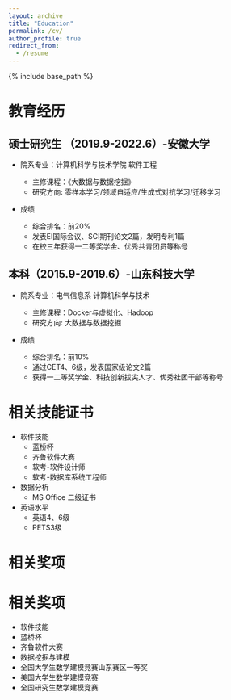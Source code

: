 ```yaml
---
layout: archive
title: "Education"
permalink: /cv/
author_profile: true
redirect_from:
  - /resume
---
```


{% include base_path %}

教育经历
======
## 硕士研究生 （2019.9-2022.6）-安徽大学
* 院系专业：计算机科学与技术学院 软件工程
  * 主修课程：《大数据与数据挖掘》
  * 研究方向: 零样本学习/领域自适应/生成式对抗学习/迁移学习

* 成绩
  * 综合排名：前20%
  * 发表EI国际会议、SCI期刊论文2篇，发明专利1篇
  * 在校三年获得一二等奖学金、优秀共青团员等称号

## 本科（2015.9-2019.6）-山东科技大学
* 院系专业：电气信息系 计算机科学与技术
  * 主修课程：Docker与虚拟化、Hadoop
  * 研究方向: 大数据与数据挖掘
    
* 成绩
  * 综合排名：前10%
  * 通过CET4、6级，发表国家级论文2篇
  * 获得一二等奖学金、科技创新拔尖人才、优秀社团干部等称号  

相关技能证书
======
* 软件技能
  * 蓝桥杯
  * 齐鲁软件大赛
  * 软考-软件设计师
  * 软考-数据库系统工程师
* 数据分析
  * MS Office 二级证书
* 英语水平
  * 英语4、6级
  * PETS3级

相关奖项
======
相关奖项
======
 * 软件技能
  * 蓝桥杯
  * 齐鲁软件大赛
 * 数据挖掘与建模
  * 全国大学生数学建模竞赛山东赛区一等奖
  * 美国大学生数学建模竞赛
  * 全国研究生数学建模竞赛

